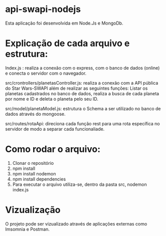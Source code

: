# api-swapi-nodejs
Esta aplicação foi desenvolvida em Node.Js e MongoDb.

# Explicação de cada arquivo e estrutura:

Index.js : realiza a conexão com o express, com o banco de dados (online) e conecta o servidor com o navegador.

src/crontrollers/planetasController.js: realiza a conexão com a API pública do Star Wars-SWAPI além de realizar as seguintes funções: Listar os planetas cadastrados no banco de dados, realiza a busca de cada planeta por nome e ID e deleta o planeta pelo seu ID.

src/model/planetaModel.js: estrutura o Schema a ser utilizado no banco de dados através do mongoose.

src/routes/rotaApi: direciona cada função rest para uma rota específica no servidor de modo a separar cada funcionaliade.

# Como rodar o arquivo:

1) Clonar o repositório 
2) npm install 
3) npm install nodemon
4) npm install dependencies
5) Para executar o arquivo utiliza-se, dentro da pasta src, nodemon index.js 

# Vizualização
 O projeto pode ser vizualizado através de aplicações externas como Imsomnia e Postman.
